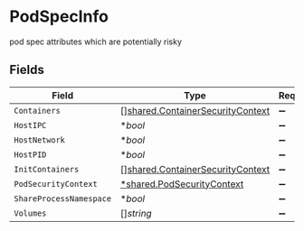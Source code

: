 # PodSpecInfo

pod spec attributes which are potentially risky 


## Fields

| Field                                                                                       | Type                                                                                        | Required                                                                                    | Description                                                                                 |
| ------------------------------------------------------------------------------------------- | ------------------------------------------------------------------------------------------- | ------------------------------------------------------------------------------------------- | ------------------------------------------------------------------------------------------- |
| `Containers`                                                                                | [][shared.ContainerSecurityContext](../../../pkg/models/shared/containersecuritycontext.md) | :heavy_minus_sign:                                                                          | N/A                                                                                         |
| `HostIPC`                                                                                   | **bool*                                                                                     | :heavy_minus_sign:                                                                          | N/A                                                                                         |
| `HostNetwork`                                                                               | **bool*                                                                                     | :heavy_minus_sign:                                                                          | N/A                                                                                         |
| `HostPID`                                                                                   | **bool*                                                                                     | :heavy_minus_sign:                                                                          | N/A                                                                                         |
| `InitContainers`                                                                            | [][shared.ContainerSecurityContext](../../../pkg/models/shared/containersecuritycontext.md) | :heavy_minus_sign:                                                                          | N/A                                                                                         |
| `PodSecurityContext`                                                                        | [*shared.PodSecurityContext](../../../pkg/models/shared/podsecuritycontext.md)              | :heavy_minus_sign:                                                                          | N/A                                                                                         |
| `ShareProcessNamespace`                                                                     | **bool*                                                                                     | :heavy_minus_sign:                                                                          | N/A                                                                                         |
| `Volumes`                                                                                   | []*string*                                                                                  | :heavy_minus_sign:                                                                          | N/A                                                                                         |